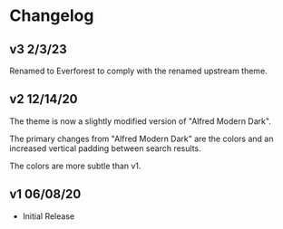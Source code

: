 # Changelog

## v3 2/3/23

Renamed to Everforest to comply with the renamed upstream theme.

## v2 12/14/20

The theme is now a slightly modified version of "Alfred Modern Dark".

The primary changes from "Alfred Modern Dark" are the colors and an increased vertical padding between search results.

The colors are more subtle than v1.

## v1 06/08/20

- Initial Release
